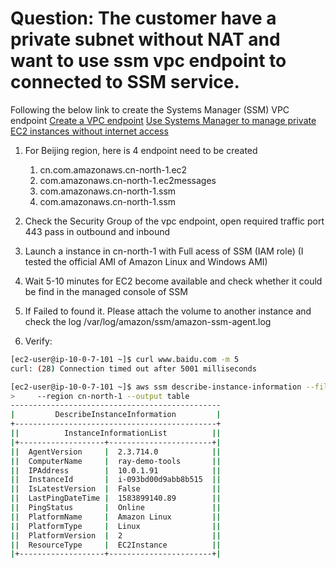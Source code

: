 # Question: The customer have a private subnet without NAT and want to use ssm vpc endpoint to connected to SSM service.

Following the below link to create the Systems Manager (SSM) VPC endpoint
[Create a VPC endpoint](https://docs.amazonaws.cn/systems-manager/latest/userguide/setup-create-vpc.html)
[Use Systems Manager to manage private EC2 instances without internet access](https://aws.amazon.com/premiumsupport/knowledge-center/ec2-systems-manager-vpc-endpoints/)

1. For Beijing region, here is 4 endpoint need to be created
    1. cn.com.amazonaws.cn-north-1.ec2
    2. com.amazonaws.cn-north-1.ec2messages
    3. com.amazonaws.cn-north-1.ssm
    4. com.amazonaws.cn-north-1.ssm

2. Check the Security Group of the vpc endpoint, open required traffic port 443 pass in outbound and inbound
3. Launch a instance in cn-north-1 with Full acess of SSM (IAM role) (I tested the official AMI of Amazon Linux and Windows AMI)
4. Wait 5-10 minutes for EC2 become available and check whether it could be find in the managed console of SSM
5. If Failed to found it. Please attach the volume to another instance and check the log /var/log/amazon/ssm/amazon-ssm-agent.log
6. Verify:
```bash
[ec2-user@ip-10-0-7-101 ~]$ curl www.baidu.com -m 5
curl: (28) Connection timed out after 5001 milliseconds

[ec2-user@ip-10-0-7-101 ~]$ aws ssm describe-instance-information --filters "Key=InstanceIds,Values=i-093bd00d9abb8b515" \
>     --region cn-north-1 --output table
-----------------------------------------------
|         DescribeInstanceInformation         |
+---------------------------------------------+
||          InstanceInformationList          ||
|+-------------------+-----------------------+|
||  AgentVersion     |  2.3.714.0            ||
||  ComputerName     |  ray-demo-tools       ||
||  IPAddress        |  10.0.1.91            ||
||  InstanceId       |  i-093bd00d9abb8b515  ||
||  IsLatestVersion  |  False                ||
||  LastPingDateTime |  1583899140.89        ||
||  PingStatus       |  Online               ||
||  PlatformName     |  Amazon Linux         ||
||  PlatformType     |  Linux                ||
||  PlatformVersion  |  2                    ||
||  ResourceType     |  EC2Instance          ||
|+-------------------+-----------------------+|
```